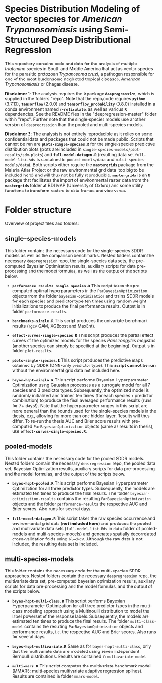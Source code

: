 # Species Distribution Modeling of vector species for <em>American Trypanosomiasis</em> using Semi-Structured Deep Distributional Regression

This repository contains code and data for the analysis of multiple <em>triatomine</em> species in South and Middle America that act as vector species for the parasitic protozoan <em>Trypanosoma cruzi</em>, a pathogen responsible for one of the most burdensome neglected tropical diseases, <em>American Trypanosomiasis</em> or Chagas disease. 

**Disclaimer 1**: The analysis requires the **`R`** package **`deepregression`**, which is supplied in the folders "repo". Note that the repo/code requires **`python`** (3.7.10), **`tensorflow`** (2.0.0) and **`tensorflow_probability`** (0.8.0) installed in a conda environment named **`r-reticulate`**, as well as various **`R`** dependencies. See the README files in the "deepregression-master" folder within "repo". Further note that the single-species models use another version of `deepregression` than the pooled and multi-species models.

**Disclaimer 2**: The analysis is not entirely reproducible as it relies on some confidential data and packages that could not be made public. Scripts that cannot be run are **`plots-single-species.R`** for the single-species predictive distribution plots (plots are included in `single-species-models/plot-results/sdm-plots`) and **`full-model-datagen.R`** (resulting data set `full-model-list.Rds` is contained in `pooled-models/data` and `multi-species-models/data`). Both scripts either require the **`mastergrids`** package from the Malaria Atlas Project or the raw environmental grid data (too big to be included here) and will thus not be fully reproducible. **`mastergrids`** is an **`R`** package that facilitates the import of environmental raster data from the **`mastergrids`** folder at BDI MAP (University of Oxford) and some utility functions to transform rasters to data frames and vice versa.

# Folder structure
Overview of project files and folders:

## single-species-models

This folder contains the necessary code for the single-species SDDR models as well as the comparison benchmarks. Nested folders contain the necessary `deepregression` repo, the single-species data sets, the pre-computed Bayesian Optimization results, auxiliary scripts for data pre-processing and the model formulas, as well as the output of the scripts below.

- **`performance-results-single-species.R`**
This script takes the pre-computed optimal hyperparameters in the `ParBayesianOptimization` objects from the folder `bayesian-optimization` and trains SDDR models for each species and predictor type ten times using random weight initializations to produce the final performance results. Output is in folder `performance-results`.

- **`benchmarks-single.R`**
This script produces the univariate benchmark results (`mgcv` GAM, XGBoost and MaxEnt).

- **`effect-curves-single-species.R`**
This script produces the partial effect curves of the optimized models for the species <em>Panstrongylus megistus</em> (another species can simply be specified at the beginning). Output is in folder `plot-results`.


- **`plots-single-species.R`**
This script produces the predictive maps obtained by SDDR (DNN-only predictor type). This **script cannot be run** without the environmental grid data not included here.

- **`bayes-hopt-single.R`**
This script performs Bayesian Hyperparameter Optimization using Gaussian processes as a surrogate model for all 7 species and 3 predictor types. Subsequently, the optimized model is randomly initialized and trained ten times (for each species x predictor combination) to produce the final averaged performance results (runs for 7+ days!). Note that the hyperparameter ranges in this script are more general than the bounds used for the single-species models in the thesis, e.g., allowing for more than one hidden layer. Results will thus differ. To re-run the thesis AUC and Brier score results with pre-computed `ParBayesianOptimization` objects (same as results in thesis), use **`effect-curves-single-species.R`**.

## pooled-models 

This folder contains the necessary code for the pooled SDDR models. Nested folders contain the necessary `deepregression` repo, the pooled data set, Bayesian Optimization results, auxiliary scripts for data pre-processing and the model formulas, and the output of the scripts below.

- **`bayes-hopt-pooled.R`**
This script performs Bayesian Hyperparameter Optimization for all three predictor types. Subsequently, the models are estimated ten times to produce the final results. The folder `bayesian-optimization-results` contains the resulting `ParBayesianOptimization` objects and the folder `performance-results` the respective AUC and Brier scores. Also runs for several days.

- **`full-model-datagen.R`**
This script takes the raw species occurrence and environmental grid data (**not included here**) and produces the pooled and multivariate data sets (`full-model-list.Rds` in `data` folder of pooled-models and multi-species-models) and generates spatially decorrelated cross-validation folds using  `blockCV`. Although the raw data is not included, the resulting data set is included.

## multi-species-models

This folder contains the necessary code for the multi-species SDDR approaches. Nested folders contain the necessary `deepregression` repo, the multivariate data set, pre-computed bayesian optimization results, auxiliary scripts for data pre-processing and the model formulas, and the output of the scripts below.

- **`bayes-hopt-multi-class.R`** 
This script performs Bayesian Hyperparameter Optimization for all three predictor types in the multi-class modeling approach using a Multinoulli distribution to model the label powerset of the response labels. Subsequently, the models are estimated ten times to produce the final results. The folder `multi-class-model` contains the resulting `ParBayesianOptimization` objects and performance results, i.e. the respective AUC and Brier scores. Also runs for several days.

- **`bayes-hopt-multivariate.R`** 
Same as for `bayes-hopt-multi-class`, only that the multivariate data are modeled using seven independent Bernoulli distributions. Results are contained in `multivariate-model`

- **`multi-mars.R`**
This script computes the multivariate benchmark model (MMARS: multi-species multivariate adaptive regression splines). Results are contained in folder `mmars-model`.




